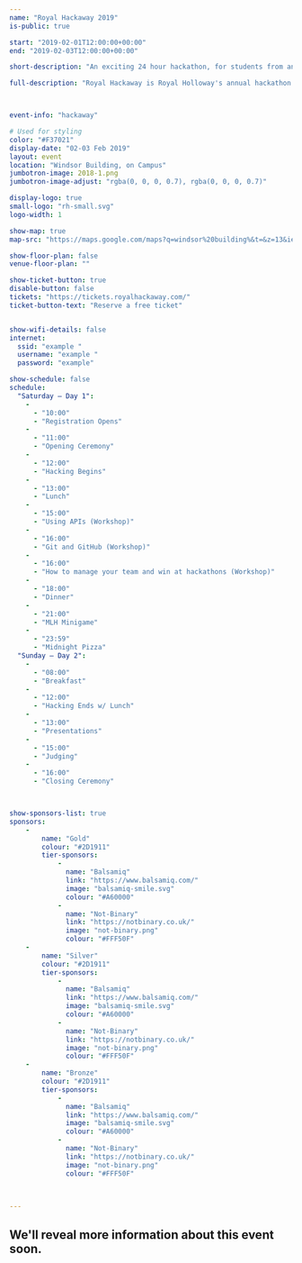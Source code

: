 ```yaml
---
name: "Royal Hackaway 2019"
is-public: true

start: "2019-02-01T12:00:00+00:00"
end: "2019-02-03T12:00:00+00:00"

short-description: "An exciting 24 hour hackathon, for students from any university."

full-description: "Royal Hackaway is Royal Holloway's annual hackathon. <br>Open to university students from the UK and around the world, in this 24 hour hackathon you'll work as a group to build a project. You'll pick up new skills, try out new tech, and meet new people. This is our second time running this event, and we're excited to create a more inclusive and rewarding event for all. "



event-info: "hackaway"

# Used for styling
color: "#F37021"
display-date: "02-03 Feb 2019"
layout: event
location: "Windsor Building, on Campus"
jumbotron-image: 2018-1.png
jumbotron-image-adjust: "rgba(0, 0, 0, 0.7), rgba(0, 0, 0, 0.7)"

display-logo: true
small-logo: "rh-small.svg"
logo-width: 1

show-map: true
map-src: "https://maps.google.com/maps?q=windsor%20building%&t=&z=13&ie=UTF8&iwloc=&output=embed"

show-floor-plan: false
venue-floor-plan: ""

show-ticket-button: true
disable-button: false
tickets: "https://tickets.royalhackaway.com/"
ticket-button-text: "Reserve a free ticket"


show-wifi-details: false
internet:
  ssid: "example "
  username: "example "
  password: "example"

show-schedule: false
schedule:
  "Saturday — Day 1":
    -
      - "10:00"
      - "Registration Opens"
    -
      - "11:00"
      - "Opening Ceremony"
    -
      - "12:00"
      - "Hacking Begins"
    -
      - "13:00"
      - "Lunch"
    -
      - "15:00"
      - "Using APIs (Workshop)"
    -
      - "16:00"
      - "Git and GitHub (Workshop)"
    -
      - "16:00"
      - "How to manage your team and win at hackathons (Workshop)"
    -
      - "18:00"
      - "Dinner"
    -
      - "21:00"
      - "MLH Minigame"
    -
      - "23:59"
      - "Midnight Pizza"
  "Sunday — Day 2":
    -
      - "08:00"
      - "Breakfast"
    -
      - "12:00"
      - "Hacking Ends w/ Lunch"
    -
      - "13:00"
      - "Presentations"
    -
      - "15:00"
      - "Judging"
    -
      - "16:00"
      - "Closing Ceremony"



show-sponsors-list: true
sponsors: 
    -
        name: "Gold" 
        colour: "#2D1911"
        tier-sponsors:
            - 
              name: "Balsamiq"
              link: "https://www.balsamiq.com/"
              image: "balsamiq-smile.svg"
              colour: "#A60000"
            - 
              name: "Not-Binary"
              link: "https://notbinary.co.uk/"
              image: "not-binary.png"
              colour: "#FFF50F"
    -
        name: "Silver" 
        colour: "#2D1911"
        tier-sponsors:
            - 
              name: "Balsamiq"
              link: "https://www.balsamiq.com/"
              image: "balsamiq-smile.svg"
              colour: "#A60000"
            - 
              name: "Not-Binary"
              link: "https://notbinary.co.uk/"
              image: "not-binary.png"
              colour: "#FFF50F"
    -
        name: "Bronze" 
        colour: "#2D1911"
        tier-sponsors:
            - 
              name: "Balsamiq"
              link: "https://www.balsamiq.com/"
              image: "balsamiq-smile.svg"
              colour: "#A60000"
            - 
              name: "Not-Binary"
              link: "https://notbinary.co.uk/"
              image: "not-binary.png"
              colour: "#FFF50F"
         
     

---
```


<div class="container half-height">
  <h2>We'll reveal more information about this event soon.</h2>
</div>
